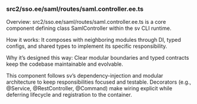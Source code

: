 ### src2/sso.ee/saml/routes/saml.controller.ee.ts

Overview: src2/sso.ee/saml/routes/saml.controller.ee.ts is a core component defining class SamlController within the sv CLI runtime.

How it works: It composes with neighboring modules through DI, typed configs, and shared types to implement its specific responsibility.

Why it’s designed this way: Clear modular boundaries and typed contracts keep the codebase maintainable and evolvable.

This component follows sv’s dependency-injection and modular architecture to keep responsibilities focused and testable. Decorators (e.g., @Service, @RestController, @Command) make wiring explicit while deferring lifecycle and registration to the container.
